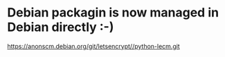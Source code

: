 # Debian packagin is now managed in Debian directly :-)

<https://anonscm.debian.org/git/letsencrypt//python-lecm.git>
